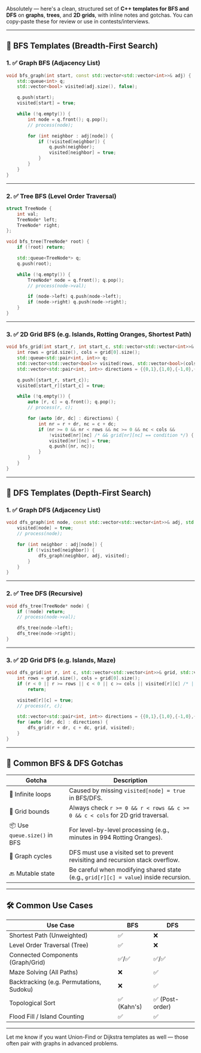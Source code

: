 Absolutely — here's a clean, structured set of **C++ templates for BFS and DFS** on **graphs**, **trees**, and **2D grids**, with inline notes and gotchas. You can copy-paste these for review or use in contests/interviews.

---

## 🔁 BFS Templates (Breadth-First Search)

### 1. ✅ **Graph BFS (Adjacency List)**

```cpp
void bfs_graph(int start, const std::vector<std::vector<int>>& adj) {
    std::queue<int> q;
    std::vector<bool> visited(adj.size(), false);

    q.push(start);
    visited[start] = true;

    while (!q.empty()) {
        int node = q.front(); q.pop();
        // process(node);

        for (int neighbor : adj[node]) {
            if (!visited[neighbor]) {
                q.push(neighbor);
                visited[neighbor] = true;
            }
        }
    }
}
```

---

### 2. ✅ **Tree BFS (Level Order Traversal)**

```cpp
struct TreeNode {
    int val;
    TreeNode* left;
    TreeNode* right;
};

void bfs_tree(TreeNode* root) {
    if (!root) return;

    std::queue<TreeNode*> q;
    q.push(root);

    while (!q.empty()) {
        TreeNode* node = q.front(); q.pop();
        // process(node->val);

        if (node->left) q.push(node->left);
        if (node->right) q.push(node->right);
    }
}
```

---

### 3. ✅ **2D Grid BFS (e.g. Islands, Rotting Oranges, Shortest Path)**

```cpp
void bfs_grid(int start_r, int start_c, std::vector<std::vector<int>>& grid) {
    int rows = grid.size(), cols = grid[0].size();
    std::queue<std::pair<int, int>> q;
    std::vector<std::vector<bool>> visited(rows, std::vector<bool>(cols, false));
    std::vector<std::pair<int, int>> directions = {{0,1},{1,0},{-1,0},{0,-1}}; // 4-dir

    q.push({start_r, start_c});
    visited[start_r][start_c] = true;

    while (!q.empty()) {
        auto [r, c] = q.front(); q.pop();
        // process(r, c);

        for (auto [dr, dc] : directions) {
            int nr = r + dr, nc = c + dc;
            if (nr >= 0 && nr < rows && nc >= 0 && nc < cols &&
                !visited[nr][nc] /* && grid[nr][nc] == condition */) {
                visited[nr][nc] = true;
                q.push({nr, nc});
            }
        }
    }
}
```

---

## 🔂 DFS Templates (Depth-First Search)

### 1. ✅ **Graph DFS (Adjacency List)**

```cpp
void dfs_graph(int node, const std::vector<std::vector<int>>& adj, std::vector<bool>& visited) {
    visited[node] = true;
    // process(node);

    for (int neighbor : adj[node]) {
        if (!visited[neighbor]) {
            dfs_graph(neighbor, adj, visited);
        }
    }
}
```

---

### 2. ✅ **Tree DFS (Recursive)**

```cpp
void dfs_tree(TreeNode* node) {
    if (!node) return;
    // process(node->val);

    dfs_tree(node->left);
    dfs_tree(node->right);
}
```

---

### 3. ✅ **2D Grid DFS (e.g. Islands, Maze)**

```cpp
void dfs_grid(int r, int c, std::vector<std::vector<int>>& grid, std::vector<std::vector<bool>>& visited) {
    int rows = grid.size(), cols = grid[0].size();
    if (r < 0 || r >= rows || c < 0 || c >= cols || visited[r][c] /* || grid[r][c] == wall */)
        return;

    visited[r][c] = true;
    // process(r, c);

    std::vector<std::pair<int, int>> directions = {{0,1},{1,0},{-1,0},{0,-1}};
    for (auto [dr, dc] : directions) {
        dfs_grid(r + dr, c + dc, grid, visited);
    }
}
```

---

## 🧠 Common BFS & DFS Gotchas

| Gotcha                       | Description                                                                           |
| ---------------------------- | ------------------------------------------------------------------------------------- |
| 🔁 Infinite loops            | Caused by missing `visited[node] = true` in BFS/DFS.                                  |
| 📏 Grid bounds               | Always check `r >= 0 && r < rows && c >= 0 && c < cols` for 2D grid traversal.        |
| 📦 Use `queue.size()` in BFS | For level-by-level processing (e.g., minutes in 994 Rotting Oranges).                 |
| 🔄 Graph cycles              | DFS must use a visited set to prevent revisiting and recursion stack overflow.        |
| 🔙 Mutable state             | Be careful when modifying shared state (e.g., `grid[r][c] = value`) inside recursion. |

---

## 🛠 Common Use Cases

| Use Case                                 | BFS        | DFS            |
| ---------------------------------------- | ---------- | -------------- |
| Shortest Path (Unweighted)               | ✅          | ❌              |
| Level Order Traversal (Tree)             | ✅          | ❌              |
| Connected Components (Graph/Grid)        | ✅/✅        | ✅/✅            |
| Maze Solving (All Paths)                 | ❌          | ✅              |
| Backtracking (e.g. Permutations, Sudoku) | ❌          | ✅              |
| Topological Sort                         | ✅ (Kahn's) | ✅ (Post-order) |
| Flood Fill / Island Counting             | ✅          | ✅              |

---

Let me know if you want Union-Find or Dijkstra templates as well — those often pair with graphs in advanced problems.

